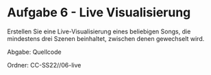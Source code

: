 # Aufgabe 6 - Live Visualisierung

Erstellen Sie eine Live-Visualisierung eines beliebigen Songs, die mindestens drei Szenen beinhaltet, zwischen denen
gewechselt wird.

Abgabe: Quellcode

Ordner:  CC-SS22/<nachname-vorname>/06-live